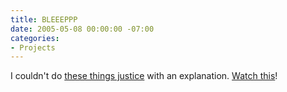 ```yaml
---
title: BLEEEPPP
date: 2005-05-08 00:00:00 -07:00
categories:
- Projects
---
```


<p>
I couldn't do <a href="http://www.bleeplabs.com/">these things justice</a> with an explanation. <a href="http://www.bleeplabs.com/bleep-blue.mov">Watch this</a>!
</p>
